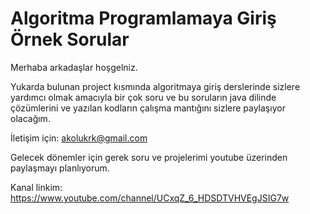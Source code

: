 # Algoritma Programlamaya Giriş Örnek Sorular

Merhaba arkadaşlar hoşgelniz.

Yukarda bulunan project kısmında algoritmaya giriş derslerinde sizlere yardımcı olmak amacıyla bir çok soru ve bu soruların java dilinde çözümlerini ve yazılan kodların çalışma mantığını sizlere paylaşıyor olacağım. 

İletişim için: akolukrk@gmail.com

Gelecek dönemler için gerek soru ve projelerimi youtube üzerinden paylaşmayı planlıyorum. 

Kanal linkim: https://www.youtube.com/channel/UCxqZ_6_HDSDTVHVEgJSIG7w
